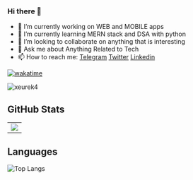 
### Hi there 👋


- 🔭 I’m currently working on WEB and MOBILE apps
- 🌱 I’m currently learning MERN stack and DSA with python
- 👯 I’m looking to collaborate on anything that is interesting
- 💬 Ask me about Anything Related to Tech
- 📫 How to reach me: [Telegram](https://t.me/Xeurek4) [Twitter](https://x.com/xeurek4) [Linkedin](https://et.linkedin.com/in/xeurek4)


[![wakatime](https://wakatime.com/badge/user/7977cbd5-1c60-4b47-8d29-9716494eb44d.svg)](https://wakatime.com/@7977cbd5-1c60-4b47-8d29-9716494eb44d)
<p align="left"> <img src="https://komarev.com/ghpvc/?username=xeurek4&label=Profile%20views&color=0e75b6&style=flat" alt="xeurek4" /> </p>

## GitHub Stats
<table border="0" border="none">
 <tr>
    <td>
     <img align="center" src="https://github-readme-stats.vercel.app/api?username=Besufikad17&count_private=true&title_color=0E8EE9&icon_color=0E8EE9&custom_title=Eureka's+GitHub+Stats&show_icons=true"
   </td>
 </tr>
</table>


## Languages

![Top Langs](https://github-readme-stats.vercel.app/api/top-langs/?username=xeureka&layout=compact)

